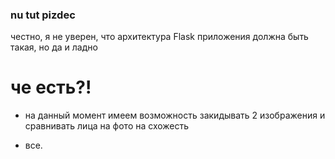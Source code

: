 ### nu tut pizdec

честно, я не уверен, что архитектура Flask приложения должна быть такая, но да и ладно


# че есть?!

- на данный момент имеем возможность закидывать 2 изображения и сравнивать лица на фото на схожесть

- все.